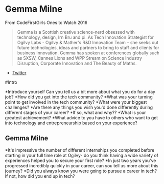 # Gemma Milne

From CodeFirstGirls Ones to Watch 2016
> Gemma is a Scottish creative science-nerd obsessed with technology, design, Irn Bru and pi. As Tech Innovation Strategist for Ogilvy Labs - Ogilvy & Mather's R&D Innovation Team – she seeks out future technologies, ideas and partners to bring to staff and clients for business innovation. Gemma has spoken at conferences globally such as SXSW, Cannes Lions and WPP Stream on Science Industry Disruption, Corporate Innovation and The Beauty of Maths.

* [Twitter](https://twitter.com/gkmilne1)


#Intro

*Introduce yourself Can you tell us a bit more about what you do for a day job?
*How did you get into the tech community? 
*What was your turning point to get involved in the tech community? 
*What were your biggest challenges? 
*Are there any things you wish you'd done differently during different stages of your career? 
*If so, what and why?? 
*What is your greatest achievement? 
*What advice to you have to others who want to get into technology and entrepreneurship based on your experience?

## Gemma Milne

*It's impressive the number of different internships you completed before starting in your full time role at Ogilvy- do you think having a wide variety of experiences helped you to secure your first role?
*In just two years you've progressed incredibly quickly in your career, can you tell us more about this journey?
*Did you always know you were going to pursue a career in tech? If not, how did you end up in tech? 
